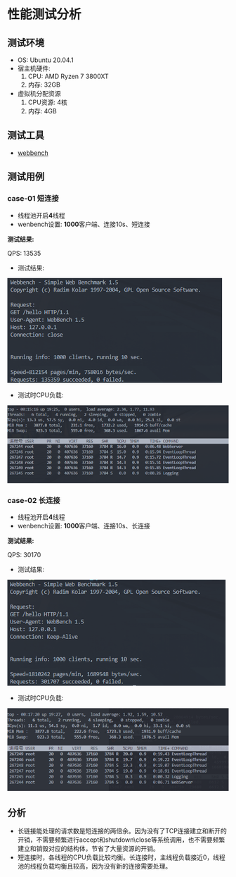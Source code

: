 # 性能测试分析

## 测试环境

- OS: Ubuntu 20.04.1
- 宿主机硬件:
  1. CPU: AMD Ryzen 7 3800XT
  2. 内存: 32GB
- 虚拟机分配资源
  1. CPU资源: 4核
  2. 内存: 4GB

## 测试工具

- [webbench](https://github.com/linyacool/WebBench)

## 测试用例

### case-01 短连接

- 线程池开启**4**线程
- wenbench设置: **1000**客户端、连接10s、短连接

**测试结果:**

QPS: 13535

- 测试结果:

![image](https://github.com/Mochengz/Webserver-moc/blob/master/images/short_conn.png)

- 测试时CPU负载:
  
![image](https://github.com/Mochengz/webserver-moc/blob/master/images/short_conn_top.png)




### case-02 长连接

- 线程池开启**4**线程
- wenbench设置: **1000**客户端、连接10s、长连接

**测试结果:**

QPS: 30170

- 测试结果:

![image](https://github.com/Mochengz/webserver-moc/blob/master/images/long_conn.png)

- 测试时CPU负载:

![image](https://github.com/Mochengz/webserver-moc/blob/master/images/long_conn_top.png)

## 分析

- 长链接能处理的请求数是短连接的两倍余。因为没有了TCP连接建立和断开的开销，不需要频繁进行accept和shutdown\close等系统调用，也不需要频繁建立和销毁对应的结构体，节省了大量资源的开销。
- 短连接时，各线程的CPU负载比较均衡。长连接时，主线程负载接近0，线程池的线程负载均衡且较高，因为没有新的连接需要处理。
